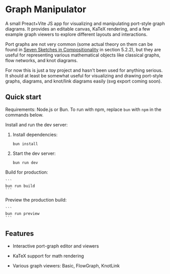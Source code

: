 # Graph Manipulator

A small Preact+Vite JS app for visualizing and manipulating port-style graph
diagrams. It provides an editable canvas, KaTeX rendering, and a few example
graph viewers to explore different layouts and interactions.

Port graphs are not very common (some actual theory on them can be found in
[Seven Sketches in Compositionality](https://arxiv.org/abs/1803.05316) in
section 5.2.2), but they are useful for representing various mathematical
objects like classical graphs, flow networks, and knot diagrams.

For now this is just a toy project and hasn't been used for anything serious. It
should at least be somewhat useful for visualizing and drawing port-style
graphs, diagrams, and knot/link diagrams easily (svg export coming soon).

## Quick start

Requirements: Node.js or Bun. To run with npm, replace `bun` with `npm` in the
commands below.

Install and run the dev server:

1. Install dependencies:

    ```
    bun install
    ```

2. Start the dev server:

    ```
    bun run dev
    ```

Build for production:

    ```
    bun run build
    ```

Preview the production build:

    ```
    bun run preview
    ```

## Features

- Interactive port-graph editor and viewers

- KaTeX support for math rendering

- Various graph viewers: Basic, FlowGraph, KnotLink
